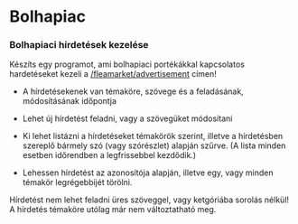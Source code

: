 # Bolhapiac

### Bolhapiaci hírdetések kezelése

Készíts egy programot, ami bolhapiaci portékákkal kapcsolatos hardetéseket kezeli a [/fleamarket/advertisement]() címen!

* A hírdetésekenek van témaköre, szövege és a feladásának, módosításának időpontja

* Lehet új hírdetést feladni, vagy a szövegüket módosítani
* Ki lehet listázni a hírdetéseket témakörök szerint, illetve a hírdetésben szereplő bármely szó (vagy szórészlet) alapján szűrve.
(A lista minden esetben időrendben a legfrissebbel kezdődik.)
* Lehessen hírdetést az azonosítója alapján, illetve egy, vagy minden témakör legrégebbijét törölni.

Hírdetést nem lehet feladni üres szöveggel, vagy ketgóriába sorolás nélkül!
A hírdetés témaköre utólag már nem változtatható meg.